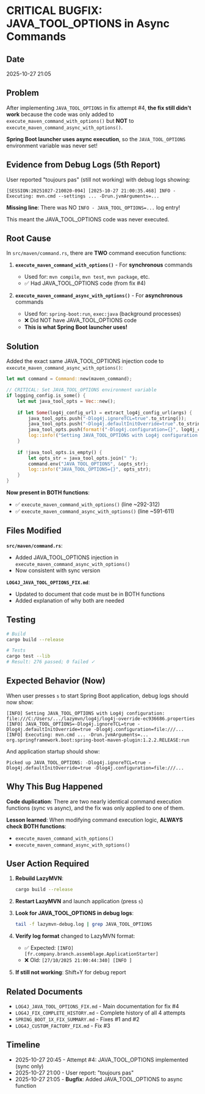 # CRITICAL BUGFIX: JAVA_TOOL_OPTIONS in Async Commands

## Date
2025-10-27 21:05

## Problem

After implementing `JAVA_TOOL_OPTIONS` in fix attempt #4, **the fix still didn't work** because the code was only added to `execute_maven_command_with_options()` but **NOT** to `execute_maven_command_async_with_options()`.

**Spring Boot launcher uses async execution**, so the `JAVA_TOOL_OPTIONS` environment variable was never set!

## Evidence from Debug Logs (5th Report)

User reported "toujours pas" (still not working) with debug logs showing:

```
[SESSION:20251027-210020-094] [2025-10-27 21:00:35.468] INFO - Executing: mvn.cmd --settings ... -Drun.jvmArguments=...
```

**Missing line**: There was NO `INFO - JAVA_TOOL_OPTIONS=...` log entry!

This meant the JAVA_TOOL_OPTIONS code was never executed.

## Root Cause

In `src/maven/command.rs`, there are **TWO** command execution functions:

1. **`execute_maven_command_with_options()`** - For **synchronous** commands
   - Used for: `mvn compile`, `mvn test`, `mvn package`, etc.
   - ✅ Had JAVA_TOOL_OPTIONS code (from fix #4)

2. **`execute_maven_command_async_with_options()`** - For **asynchronous** commands
   - Used for: `spring-boot:run`, `exec:java` (background processes)
   - ❌ Did NOT have JAVA_TOOL_OPTIONS code
   - **This is what Spring Boot launcher uses!**

## Solution

Added the exact same JAVA_TOOL_OPTIONS injection code to `execute_maven_command_async_with_options()`:

```rust
let mut command = Command::new(maven_command);

// CRITICAL: Set JAVA_TOOL_OPTIONS environment variable
if logging_config.is_some() {
    let mut java_tool_opts = Vec::new();
    
    if let Some(log4j_config_url) = extract_log4j_config_url(args) {
        java_tool_opts.push("-Dlog4j.ignoreTCL=true".to_string());
        java_tool_opts.push("-Dlog4j.defaultInitOverride=true".to_string());
        java_tool_opts.push(format!("-Dlog4j.configuration={}", log4j_config_url));
        log::info!("Setting JAVA_TOOL_OPTIONS with Log4j configuration: {}", log4j_config_url);
    }
    
    if !java_tool_opts.is_empty() {
        let opts_str = java_tool_opts.join(" ");
        command.env("JAVA_TOOL_OPTIONS", &opts_str);
        log::info!("JAVA_TOOL_OPTIONS={}", opts_str);
    }
}
```

**Now present in BOTH functions**:
- ✅ `execute_maven_command_with_options()` (line ~292-312)
- ✅ `execute_maven_command_async_with_options()` (line ~591-611)

## Files Modified

**`src/maven/command.rs`**:
- Added JAVA_TOOL_OPTIONS injection in `execute_maven_command_async_with_options()`
- Now consistent with sync version

**`LOG4J_JAVA_TOOL_OPTIONS_FIX.md`**:
- Updated to document that code must be in BOTH functions
- Added explanation of why both are needed

## Testing

```bash
# Build
cargo build --release

# Tests
cargo test --lib
# Result: 276 passed; 0 failed ✓
```

## Expected Behavior (Now)

When user presses `s` to start Spring Boot application, debug logs should now show:

```
[INFO] Setting JAVA_TOOL_OPTIONS with Log4j configuration: file:///C:/Users/.../lazymvn/log4j/log4j-override-ec936686.properties
[INFO] JAVA_TOOL_OPTIONS=-Dlog4j.ignoreTCL=true -Dlog4j.defaultInitOverride=true -Dlog4j.configuration=file:///...
[INFO] Executing: mvn.cmd ... -Drun.jvmArguments=... org.springframework.boot:spring-boot-maven-plugin:1.2.2.RELEASE:run
```

And application startup should show:

```
Picked up JAVA_TOOL_OPTIONS: -Dlog4j.ignoreTCL=true -Dlog4j.defaultInitOverride=true -Dlog4j.configuration=file:///...
```

## Why This Bug Happened

**Code duplication**: There are two nearly identical command execution functions (sync vs async), and the fix was only applied to one of them.

**Lesson learned**: When modifying command execution logic, **ALWAYS check BOTH functions**:
- `execute_maven_command_with_options()`
- `execute_maven_command_async_with_options()`

## User Action Required

1. **Rebuild LazyMVN**:
   ```bash
   cargo build --release
   ```

2. **Restart LazyMVN** and launch application (press `s`)

3. **Look for JAVA_TOOL_OPTIONS in debug logs**:
   ```bash
   tail -f lazymvn-debug.log | grep JAVA_TOOL_OPTIONS
   ```

4. **Verify log format** changed to LazyMVN format:
   - ✅ Expected: `[INFO][fr.company.branch.assemblage.ApplicationStarter]`
   - ❌ Old: `[27/10/2025 21:00:44:340] [INFO ]`

5. **If still not working**: Shift+Y for debug report

## Related Documents

- `LOG4J_JAVA_TOOL_OPTIONS_FIX.md` - Main documentation for fix #4
- `LOG4J_FIX_COMPLETE_HISTORY.md` - Complete history of all 4 attempts
- `SPRING_BOOT_1X_FIX_SUMMARY.md` - Fixes #1 and #2
- `LOG4J_CUSTOM_FACTORY_FIX.md` - Fix #3

## Timeline

- 2025-10-27 20:45 - Attempt #4: JAVA_TOOL_OPTIONS implemented (sync only)
- 2025-10-27 21:00 - User report: "toujours pas"
- 2025-10-27 21:05 - **Bugfix**: Added JAVA_TOOL_OPTIONS to async function
